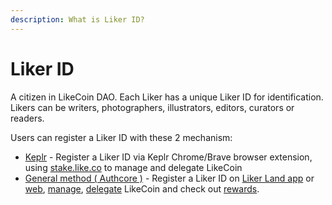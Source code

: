 ```yaml
---
description: What is Liker ID?
---
```


# Liker ID

A citizen in LikeCoin DAO. Each Liker has a unique Liker ID for identification. Likers can be  writers, photographers, illustrators, editors, curators or readers.

Users can register a Liker ID with these 2 mechanism:

* [Keplr](register-with-keplr.md) - Register a Liker ID via Keplr Chrome/Brave browser extension, using [stake.like.co](https://stake.like.co) to manage and delegate LikeCoin
* [General method ( Authcore )](register.md) - Register a Liker ID on [Liker Land app](https://liker.land/getapp) or [web](https://liker.land), [manage](../../general-guides/wallet/like-pay.md), [delegate](../../general-guides/stake/delegation-of-likecoin.md) LikeCoin and check out [rewards](../creatortools/rewards/).
